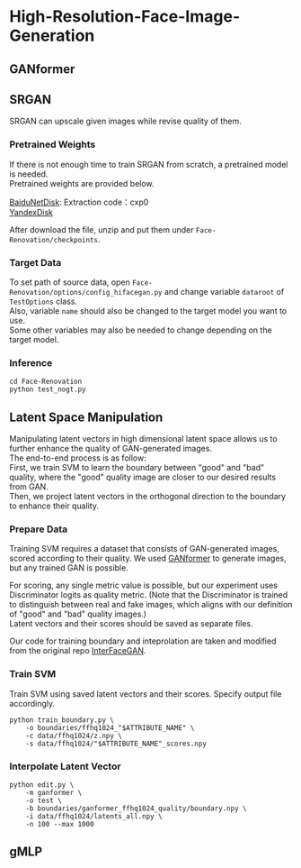 # High-Resolution-Face-Image-Generation

## GANformer
## SRGAN
SRGAN can upscale given images while revise quality of them.

### Pretrained Weights
If there is not enough time to train SRGAN from scratch, a pretrained model is needed.      
Pretrained weights are provided below.

[BaiduNetDisk](https://pan.baidu.com/s/15_vhGQdkHIfLCRgo7xanpg): Extraction code：cxp0       
[YandexDisk](https://yadi.sk/d/Pl_hxVZPa_PHew)


After download the file, unzip and put them under `Face-Renovation/checkpoints`.

### Target Data
To set path of source data, open `Face-Renovation/options/config_hifacegan.py` and change variable `dataroot` of `TestOptions` class.       
Also, variable `name` should also be changed to the target model you want to use.       
Some other variables may also be needed to change depending on the target model.

### Inference
```
cd Face-Renovation
python test_nogt.py
```

## Latent Space Manipulation
Manipulating latent vectors in high dimensional latent space allows us to further enhance the quality of GAN-generated images.      
The end-to-end process is as follow:    
First, we train SVM to learn the boundary between "good" and "bad" quality, where the "good" quality image are closer to our desired results from GAN.     
Then, we project latent vectors in the orthogonal direction to the boundary to enhance their quality. 

### Prepare Data
Training SVM requires a dataset that consists of GAN-generated images, scored according to their quality.
We used [GANformer](https://github.com/dorarad/gansformer) to generate images, but any trained GAN is possible.  

For scoring, any single metric value is possible, but our experiment uses Discriminator logits as quality metric. 
(Note that the Discriminator is trained to distinguish between real and fake images, which aligns with our definition of "good" and "bad" quality images.)    
Latent vectors and their scores should be saved as separate files.

Our code for training boundary and inteprolation are taken and modified from the original repo [InterFaceGAN](https://github.com/genforce/interfacegan). 

### Train SVM
Train SVM using saved latent vectors and their scores. Specify output file accordingly.       

    python train_boundary.py \
        -o boundaries/ffhq1024_"$ATTRIBUTE_NAME" \
        -c data/ffhq1024/z.npy \
        -s data/ffhq1024/"$ATTRIBUTE_NAME"_scores.npy

### Interpolate Latent Vector
    python edit.py \
        -m ganformer \
        -o test \
        -b boundaries/ganformer_ffhq1024_quality/boundary.npy \
        -i data/ffhq1024/latents_all.npy \
        -n 100 --max 1000

## gMLP
